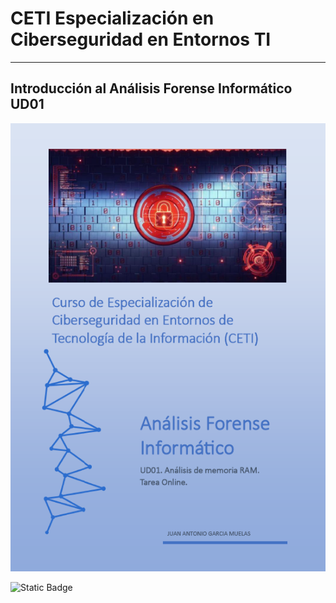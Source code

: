 # CETI Especialización en Ciberseguridad en Entornos TI
---
## Introducción al Análisis Forense Informático UD01

![Análisis Forense Informático](./Portada-AFI01.png "Introducción al Análisis Forense Informático") 

<!-- <h3><span style="color:green;background-color:#62f395;">✅Calificación: 10</span></h3> -->
<!-- <p>✅<img src="../../img/C10.png" height="18" /></p> -->
![Static Badge](https://img.shields.io/badge/%E2%9C%85%20Calificaci%C3%B3n%3A-10-%2362f395?style=for-the-badge&labelColor=%2362f395&color=%2362f395)

